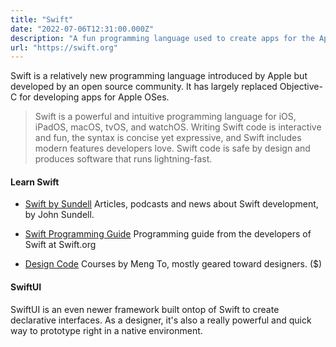 ```yaml
---
title: "Swift"
date: "2022-07-06T12:31:00.000Z"
description: "A fun programming language used to create apps for the Apple ecosystem"
url: "https://swift.org"
---
```


Swift is a relatively new programming language introduced by Apple but developed by an open source community. It has largely replaced Objective-C for developing apps for Apple OSes.

> Swift is a powerful and intuitive programming language for iOS, iPadOS, macOS, tvOS, and watchOS. Writing Swift code is interactive and fun, the syntax is concise yet expressive, and Swift includes modern features developers love. Swift code is safe by design and produces software that runs lightning-fast.

#### Learn Swift
- [Swift by Sundell](https://swiftbysundell.com) Articles, podcasts and news about Swift development, by John Sundell.

- [Swift Programming Guide](https://docs.swift.org/swift-book/index.html) Programming guide from the developers of Swift at Swift.org

- [Design Code](https://designcode.io/courses) Courses by Meng To, mostly geared toward designers. ($)


#### SwiftUI
SwiftUI is an even newer framework built ontop of Swift to create declarative interfaces. As a designer, it's also a really powerful and quick way to prototype right in a native environment.
